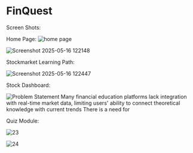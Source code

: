 # FinQuest

Screen Shots: 

Home Page:
![home page](https://github.com/user-attachments/assets/1f8e1b2c-ed2f-4645-a306-a10926f85b04)



![Screenshot 2025-05-16 122148](https://github.com/user-attachments/assets/57225b07-d1e5-4bc9-8c22-e0fd79b4838a)

Stockmarket Learning Path: 

![Screenshot 2025-05-16 122447](https://github.com/user-attachments/assets/4b8ce0f0-f3d1-45ff-81d5-4568f9baf18a)

Stock Dashboard: 


![Problem Statement Many financial education platforms lack integration with real-time market data, limiting users' ability to connect theoretical knowledge with current trends  There is a need for ](https://github.com/user-attachments/assets/7bbfc33b-f38f-43a5-a958-0675ea5d073d)



Quiz Module:

![23](https://github.com/user-attachments/assets/acd93ed5-ae74-42f2-88a4-2601ffa877bb)

![24](https://github.com/user-attachments/assets/be0f353d-65e0-4241-bb38-e73c69a90def)
